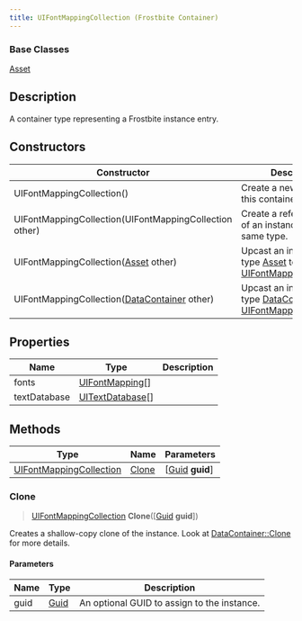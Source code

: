 ```yaml
---
title: UIFontMappingCollection (Frostbite Container)
---
```

### Base Classes

[Asset](Asset)

## Description

A container type representing a Frostbite instance entry.

## Constructors

| Constructor                                                                        | Description                                                                                                                           |
| ---------------------------------------------------------------------------------- | ------------------------------------------------------------------------------------------------------------------------------------- |
| UIFontMappingCollection()                                                          | Create a new instance of this container type.                                                                                         |
| UIFontMappingCollection(UIFontMappingCollection other)                             | Create a reference copy of an instance of the same type.                                                                              |
| UIFontMappingCollection([Asset](Asset) other)                                      | Upcast an instance of type [Asset](Asset) to [UIFontMappingCollection](UIFontMappingCollection).                                      |
| UIFontMappingCollection([DataContainer](/vext/ref/cls/shr/datacontainer) other) | Upcast an instance of type [DataContainer](/vext/ref/cls/shr/datacontainer) to [UIFontMappingCollection](UIFontMappingCollection). |

## Properties

| Name         | Type                                 | Description |
| ------------ | ------------------------------------ | ----------- |
| fonts        | [UIFontMapping](UIFontMapping)\[\]   |             |
| textDatabase | [UITextDatabase](UITextDatabase)\[\] |             |

## Methods

| Type                                               | Name            | Parameters                                     |
| -------------------------------------------------- | --------------- | ---------------------------------------------- |
| [UIFontMappingCollection](UIFontMappingCollection) | [Clone](#clone) | \[[Guid](/vext/ref/cls/shr/guid) **guid**\] |

### Clone

> [UIFontMappingCollection](UIFontMappingCollection) **Clone**(\[[Guid](/vext/ref/cls/shr/guid) **guid**\])

Creates a shallow-copy clone of the instance. Look at [DataContainer::Clone](/vext/ref/cls/shr/datacontainer#clone) for more details.

#### Parameters

| Name | Type         | Description                                 |
| ---- | ------------ | ------------------------------------------- |
| guid | [Guid](Guid) | An optional GUID to assign to the instance. |
